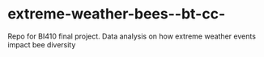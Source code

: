 # extreme-weather-bees--bt-cc-
Repo for BI410 final project. Data analysis on how extreme weather events impact bee diversity
